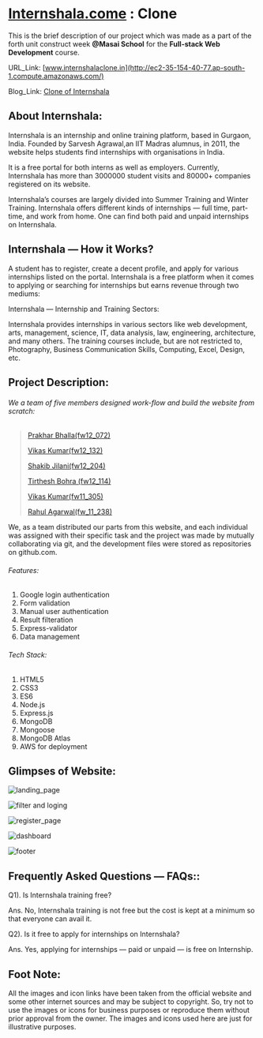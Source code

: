 # [Internshala.come](https://internshala.com/) : Clone

This is the brief description of our project which was made as a part of the forth unit 
construct week **@Masai School** for the **Full-stack Web Development** course.

URL_Link: [www.internshalaclone.in](http://ec2-35-154-40-77.ap-south-1.compute.amazonaws.com/)

Blog_Link: [Clone of Internshala](https://medium.com/@agarwalr327/internshala-clone-87da8af02843)

## About Internshala:

Internshala is an internship and online training platform, based in Gurgaon,
India. Founded by Sarvesh Agrawal,an IIT Madras alumnus, in 2011, the website 
helps students find internships with organisations in India.

It is a free portal for both interns as well as employers. Currently, Internshala 
has more than 3000000 student visits and 80000+ companies registered on its website.

Internshala’s courses are largely divided into Summer Training and Winter Training. 
Internshala offers different kinds of internships — full time, part-time, and work from home.
One can find both paid and unpaid internships on Internshala.

## Internshala — How it Works?

A student has to register, create a decent profile, and apply for various internships listed on the portal. 
Internshala is a free platform when it comes to applying or searching for internships but earns revenue through two mediums:

Internshala — Internship and Training Sectors:

Internshala provides internships in various sectors like web development, arts, management, 
science, IT, data analysis, law, engineering, architecture, and many others. 
The training courses include, but are not restricted to, Photography, Business Communication Skills, Computing, Excel, Design, etc.

## Project Description:

###### We a team of five members designed work-flow and build the website from scratch: 

> [Prakhar Bhalla(fw12_072)](https://www.linkedin.com/in/prakhar-bhalla-a4a476155)
> 
> [Vikas Kumar(fw12_132)](https://www.linkedin.com/in/vikas-kumar39/)
> 
> [Shakib Jilani(fw12_204)](https://www.linkedin.com/in/shakib-jilani/)
> 
> [Tirthesh Bohra (fw12_114)](https://www.linkedin.com/in/tirtheshbohra/)
> 
> [Vikas Kumar(fw11_305)](https://www.linkedin.com/in/vikas-820001201/)
> 
> [Rahul Agarwal(fw_11_238)](https://www.linkedin.com/in/rahul-agarwal-17a24812b/)

We, as a team distributed our parts from this website, and each individual was assigned with their specific
task and the project was made by mutually collaborating via git, and the development files were stored as repositories on github.com.

###### Features:

1. Google login authentication
2. Form validation
3. Manual user authentication
4. Result filteration
5. Express-validator
5. Data management

###### Tech Stack:

1. HTML5
2. CSS3
3. ES6
4. Node.js
5. Express.js
4. MongoDB
5. Mongoose
6. MongoDB Atlas
7. AWS for deployment

## Glimpses of Website:

![landing_page](https://user-images.githubusercontent.com/91534659/147224823-7e6d3ca7-85f0-4de3-acf2-12c1d687a2ea.png)


![filter and loging](https://user-images.githubusercontent.com/91534659/147224895-ae9a16c4-40bf-4a7b-8c62-067b07c71e2a.png)

![register_page](https://user-images.githubusercontent.com/91534659/147224966-9c43850f-4a82-4469-b3c3-193d491ee7fa.png)

![dashboard](https://user-images.githubusercontent.com/91534659/147225066-7993edf9-196e-402e-8411-1331aa2d0cf3.png)

![footer](https://user-images.githubusercontent.com/91534659/147225104-73d640d8-bdc7-4842-a491-c51a88bd2def.png)


## Frequently Asked Questions — FAQs::

Q1). Is Internshala training free?

Ans. No, Internshala training is not free but the cost is kept at a minimum so that everyone can avail it.

Q2). Is it free to apply for internships on Internshala?

Ans. Yes, applying for internships — paid or unpaid — is free on Internship.


## Foot Note: 
All the images and icon links have been taken from the official website and some other 
internet sources and may be subject to copyright. So, try not to use the images or icons
for business purposes or reproduce them without prior approval from the owner. 
The images and icons used here are just for illustrative purposes.

